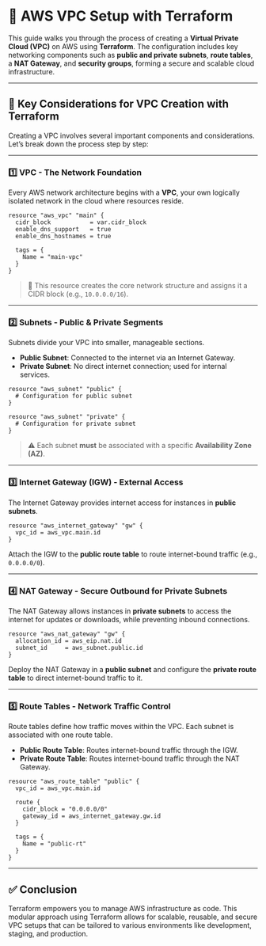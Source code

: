 # 🚀 AWS VPC Setup with Terraform

This guide walks you through the process of creating a **Virtual Private Cloud (VPC)** on AWS using **Terraform**. The configuration includes key networking components such as **public and private subnets**, **route tables**, a **NAT Gateway**, and **security groups**, forming a secure and scalable cloud infrastructure.

---

## 🧠 Key Considerations for VPC Creation with Terraform

Creating a VPC involves several important components and considerations. Let’s break down the process step by step:

---

### 1️⃣ VPC - The Network Foundation

Every AWS network architecture begins with a **VPC**, your own logically isolated network in the cloud where resources reside.

```hcl
resource "aws_vpc" "main" {
  cidr_block           = var.cidr_block
  enable_dns_support   = true
  enable_dns_hostnames = true

  tags = {
    Name = "main-vpc"
  }
}
```

> 📌 This resource creates the core network structure and assigns it a CIDR block (e.g., `10.0.0.0/16`).

---

### 2️⃣ Subnets - Public & Private Segments

Subnets divide your VPC into smaller, manageable sections.

- **Public Subnet**: Connected to the internet via an Internet Gateway.  
- **Private Subnet**: No direct internet connection; used for internal services.

```hcl
resource "aws_subnet" "public" {
  # Configuration for public subnet
}

resource "aws_subnet" "private" {
  # Configuration for private subnet
}
```

> ⚠️ Each subnet **must** be associated with a specific **Availability Zone (AZ)**.

---

### 3️⃣ Internet Gateway (IGW) - External Access

The Internet Gateway provides internet access for instances in **public subnets**.

```hcl
resource "aws_internet_gateway" "gw" {
  vpc_id = aws_vpc.main.id
}
```

Attach the IGW to the **public route table** to route internet-bound traffic (e.g., `0.0.0.0/0`).

---

### 4️⃣ NAT Gateway - Secure Outbound for Private Subnets

The NAT Gateway allows instances in **private subnets** to access the internet for updates or downloads, while preventing inbound connections.

```hcl
resource "aws_nat_gateway" "gw" {
  allocation_id = aws_eip.nat.id
  subnet_id     = aws_subnet.public.id
}
```

Deploy the NAT Gateway in a **public subnet** and configure the **private route table** to direct internet-bound traffic to it.

---

### 5️⃣ Route Tables - Network Traffic Control

Route tables define how traffic moves within the VPC. Each subnet is associated with one route table.

- **Public Route Table**: Routes internet-bound traffic through the IGW.
- **Private Route Table**: Routes internet-bound traffic through the NAT Gateway.

```hcl
resource "aws_route_table" "public" {
  vpc_id = aws_vpc.main.id

  route {
    cidr_block = "0.0.0.0/0"
    gateway_id = aws_internet_gateway.gw.id
  }

  tags = {
    Name = "public-rt"
  }
}
```

---

## ✅ Conclusion

Terraform empowers you to manage AWS infrastructure as code. This modular approach using Terraform allows for scalable, reusable, and secure VPC setups that can be tailored to various environments like development, staging, and production.
